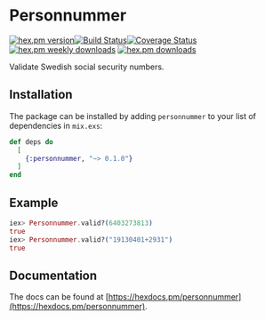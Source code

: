 # Personnummer
[![hex.pm version](https://img.shields.io/hexpm/v/personnummer.svg)](https://hex.pm/packages/personnummer)[![Build Status](https://travis-ci.org/brolaugh/personnummer-elixir.svg?branch=master)](https://travis-ci.org/brolaugh/personnummer-elixir)[![Coverage Status](https://coveralls.io/repos/github/brolaugh/personnummer-elixir/badge.svg?branch=master)](https://coveralls.io/github/brolaugh/personnummer-elixir?branch=master)[![hex.pm weekly downloads](https://img.shields.io/hexpm/dw/personnummer.svg)](https://hex.pm/packages/personnummer) [![hex.pm downloads](https://img.shields.io/hexpm/dt/personnummer.svg)](https://hex.pm/packages/personnummer)

Validate Swedish social security numbers.


## Installation

The package can be installed
by adding `personnummer` to your list of dependencies in `mix.exs`:

```elixir
def deps do
  [
    {:personnummer, "~> 0.1.0"}
  ]
end
```

## Example

```elixir
iex> Personnummer.valid?(6403273813)
true
iex> Personnummer.valid?("19130401+2931")
true
```

## Documentation
The docs can be found at [https://hexdocs.pm/personnummer](https://hexdocs.pm/personnummer).

